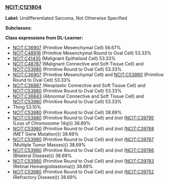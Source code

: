 
### [NCIT:C121804](http://purl.obolibrary.org/obo/NCIT_C121804)
**Label:** Undifferentiated Sarcoma, Not Otherwise Specified

**Subclasses:** 

**Class expressions from DL-Learner:**

- [NCIT:C36907](http://purl.obolibrary.org/obo/NCIT_C36907) (Primitive Mesenchymal Cell) 56.67%
- [NCIT:C48916](http://purl.obolibrary.org/obo/NCIT_C48916) (Primitive Mesenchymal Round to Oval Cell) 53.33%
- [NCIT:C41435](http://purl.obolibrary.org/obo/NCIT_C41435) (Malignant Epithelioid Cell) 53.33%
- [NCIT:C48787](http://purl.obolibrary.org/obo/NCIT_C48787) (Malignant Connective and Soft Tissue Cell) and [NCIT:C53980](http://purl.obolibrary.org/obo/NCIT_C53980) (Primitive Round to Oval Cell) 53.33%
- [NCIT:C36907](http://purl.obolibrary.org/obo/NCIT_C36907) (Primitive Mesenchymal Cell) and [NCIT:C53980](http://purl.obolibrary.org/obo/NCIT_C53980) (Primitive Round to Oval Cell) 53.33%
- [NCIT:C36887](http://purl.obolibrary.org/obo/NCIT_C36887) (Neoplastic Connective and Soft Tissue Cell) and [NCIT:C53980](http://purl.obolibrary.org/obo/NCIT_C53980) (Primitive Round to Oval Cell) 53.33%
- [NCIT:C36843](http://purl.obolibrary.org/obo/NCIT_C36843) (Abnormal Connective and Soft Tissue Cell) and [NCIT:C53980](http://purl.obolibrary.org/obo/NCIT_C53980) (Primitive Round to Oval Cell) 53.33%
- Thing 53.10%
- [NCIT:C53980](http://purl.obolibrary.org/obo/NCIT_C53980) (Primitive Round to Oval Cell) 38.69%
- [NCIT:C53980](http://purl.obolibrary.org/obo/NCIT_C53980) (Primitive Round to Oval Cell) and (not ([NCIT:C39795](http://purl.obolibrary.org/obo/NCIT_C39795) (Loss of Chromosome 14q))) 38.69%
- [NCIT:C53980](http://purl.obolibrary.org/obo/NCIT_C53980) (Primitive Round to Oval Cell) and (not ([NCIT:C39788](http://purl.obolibrary.org/obo/NCIT_C39788) (MET Gene Mutation))) 38.69%
- [NCIT:C53980](http://purl.obolibrary.org/obo/NCIT_C53980) (Primitive Round to Oval Cell) and (not ([NCIT:C39787](http://purl.obolibrary.org/obo/NCIT_C39787) (Multiple Tumor Masses))) 38.69%
- [NCIT:C53980](http://purl.obolibrary.org/obo/NCIT_C53980) (Primitive Round to Oval Cell) and (not ([NCIT:C39786](http://purl.obolibrary.org/obo/NCIT_C39786) (Bilateral Disease))) 38.69%
- [NCIT:C53980](http://purl.obolibrary.org/obo/NCIT_C53980) (Primitive Round to Oval Cell) and (not ([NCIT:C39783](http://purl.obolibrary.org/obo/NCIT_C39783) (Retinal Hemangioblastoma))) 38.69%
- [NCIT:C53980](http://purl.obolibrary.org/obo/NCIT_C53980) (Primitive Round to Oval Cell) and (not ([NCIT:C39752](http://purl.obolibrary.org/obo/NCIT_C39752) (Refractory Disease))) 38.69%


